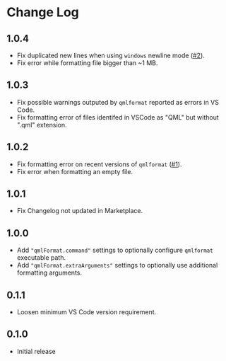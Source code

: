 # Change Log

## 1.0.4

- Fix duplicated new lines when using `windows` newline mode ([#2](https://github.com/Delgan/qml-format/issues/2)).
- Fix error while formatting file bigger than ~1 MB.

## 1.0.3

- Fix possible warnings outputed by `qmlformat` reported as errors in VS Code.
- Fix formatting error of files identifed in VSCode as "QML" but without ".qml" extension.

## 1.0.2

- Fix formatting error on recent versions of `qmlformat` ([#1](https://github.com/Delgan/qml-format/issues/1)).
- Fix error when formatting an empty file.

## 1.0.1

- Fix Changelog not updated in Marketplace.

## 1.0.0

- Add `"qmlFormat.command"` settings to optionally configure `qmlformat` executable path.
- Add `"qmlFormat.extraArguments"` settings to optionally use additional formatting arguments.

## 0.1.1

- Loosen minimum VS Code version requirement.

## 0.1.0

- Initial release
